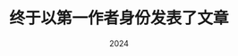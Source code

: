 ---
layout: post
title: "终于以第一作者身份发表了文章"
date: 2024
categories: life
location: "Helsinki, Finland"
excerpt: "发表在Molecular Oncology上，拥有了第一篇学术文章"
---